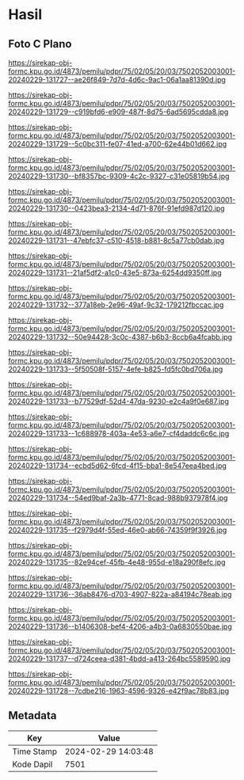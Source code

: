 # Hasil

## Foto C Plano

https://sirekap-obj-formc.kpu.go.id/4873/pemilu/pdpr/75/02/05/20/03/7502052003001-20240229-131727--ae26f849-7d7d-4d6c-9ac1-06a1aa81390d.jpg

https://sirekap-obj-formc.kpu.go.id/4873/pemilu/pdpr/75/02/05/20/03/7502052003001-20240229-131729--c919bfd6-e909-487f-8d75-6ad5695cdda8.jpg

https://sirekap-obj-formc.kpu.go.id/4873/pemilu/pdpr/75/02/05/20/03/7502052003001-20240229-131729--5c0bc311-fe07-41ed-a700-62e44b01d662.jpg

https://sirekap-obj-formc.kpu.go.id/4873/pemilu/pdpr/75/02/05/20/03/7502052003001-20240229-131730--bf8357bc-9309-4c2c-9327-c31e05819b54.jpg

https://sirekap-obj-formc.kpu.go.id/4873/pemilu/pdpr/75/02/05/20/03/7502052003001-20240229-131730--0423bea3-2134-4d71-876f-91efd987d120.jpg

https://sirekap-obj-formc.kpu.go.id/4873/pemilu/pdpr/75/02/05/20/03/7502052003001-20240229-131731--47ebfc37-c510-4518-b881-8c5a77cb0dab.jpg

https://sirekap-obj-formc.kpu.go.id/4873/pemilu/pdpr/75/02/05/20/03/7502052003001-20240229-131731--21af5df2-a1c0-43e5-873a-6254dd9350ff.jpg

https://sirekap-obj-formc.kpu.go.id/4873/pemilu/pdpr/75/02/05/20/03/7502052003001-20240229-131732--377a18eb-2e96-49af-9c32-179212fbccac.jpg

https://sirekap-obj-formc.kpu.go.id/4873/pemilu/pdpr/75/02/05/20/03/7502052003001-20240229-131732--50e94428-3c0c-4387-b6b3-8ccb6a4fcabb.jpg

https://sirekap-obj-formc.kpu.go.id/4873/pemilu/pdpr/75/02/05/20/03/7502052003001-20240229-131733--5f50508f-5157-4efe-b825-fd5fc0bd706a.jpg

https://sirekap-obj-formc.kpu.go.id/4873/pemilu/pdpr/75/02/05/20/03/7502052003001-20240229-131733--b77529df-52d4-47da-9230-e2c4a9f0e687.jpg

https://sirekap-obj-formc.kpu.go.id/4873/pemilu/pdpr/75/02/05/20/03/7502052003001-20240229-131733--1c688978-403a-4e53-a6e7-cf4daddc6c6c.jpg

https://sirekap-obj-formc.kpu.go.id/4873/pemilu/pdpr/75/02/05/20/03/7502052003001-20240229-131734--ecbd5d62-6fcd-4f15-bba1-8e547eea4bed.jpg

https://sirekap-obj-formc.kpu.go.id/4873/pemilu/pdpr/75/02/05/20/03/7502052003001-20240229-131734--54ed9baf-2a3b-4771-8cad-988b937978f4.jpg

https://sirekap-obj-formc.kpu.go.id/4873/pemilu/pdpr/75/02/05/20/03/7502052003001-20240229-131735--f2979d4f-55ed-46e0-ab66-74359f9f3926.jpg

https://sirekap-obj-formc.kpu.go.id/4873/pemilu/pdpr/75/02/05/20/03/7502052003001-20240229-131735--82e94cef-45fb-4e48-955d-e18a290f8efc.jpg

https://sirekap-obj-formc.kpu.go.id/4873/pemilu/pdpr/75/02/05/20/03/7502052003001-20240229-131736--36ab8476-d703-4907-822a-a84194c78eab.jpg

https://sirekap-obj-formc.kpu.go.id/4873/pemilu/pdpr/75/02/05/20/03/7502052003001-20240229-131736--b1406308-bef4-4206-a4b3-0a6830550bae.jpg

https://sirekap-obj-formc.kpu.go.id/4873/pemilu/pdpr/75/02/05/20/03/7502052003001-20240229-131737--d724ceea-d381-4bdd-a413-264bc5589590.jpg

https://sirekap-obj-formc.kpu.go.id/4873/pemilu/pdpr/75/02/05/20/03/7502052003001-20240229-131728--7cdbe216-1963-4596-9326-e42f9ac78b83.jpg


## Metadata

| Key        | Value               |
| ---------- | ------------------- |
| Time Stamp | 2024-02-29 14:03:48 |
| Kode Dapil | 7501                |



